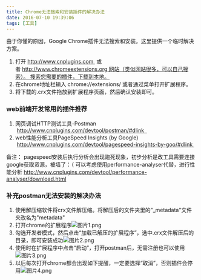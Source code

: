 ```yaml
---
title: Chrome无法搜索和安装插件的解决办法
date: 2016-07-10 19:39:06
tags: [工具]
---
```

由于你懂的原因，Google Chrome插件无法搜索和安装。这里提供一个临时解决方案。
1. 打开 http://www.cnplugins.com  或者 http://www.chromeextensions.org 网站（类似网站很多，可以自己搜索）。 搜索您需要的插件，下载到本地。
2. 在chrome地址栏输入 chrome://extensions/ 或者通过菜单打开扩展程序。
3. 将下载的.crx文件拖放到扩展程序页面，然后确认安装即可。

### web前端开发常用的插件推荐
1. 网页调试HTTP测试工具-Postman  http://www.cnplugins.com/devtool/postman/#dlink  
2. web性能分析工具PageSpeed Insights (by Google)  http://www.cnplugins.com/devtool/pagespeed-insights-by-goo/#dlink 

备注：
pagespeed安装后执行分析会出现跑死现象，初步分析是改工具需要连接google获取资源，被墙了：（
可以考虑使用performance-analyser代替，进行性能分析 http://www.cnplugins.com/devtool/performance-analyser/download.html

### 补充postman无法安装的解决办法
1. 使用解压缩软件将crx文件解压缩。将解压后的文件夹里的"_metadata"文件夹改名为"metadata"
2. 打开chrome的扩展程序![图片1.png](https://upload-images.jianshu.io/upload_images/4944427-2a15fe06d12e3d68.png?imageMogr2/auto-orient/strip%7CimageView2/2/w/1240)
3. 勾选开发者模式，然后点击“加载已解压的扩展程序”，选中.crx文件解压后的目录，即可安装成功![图片2.png](https://upload-images.jianshu.io/upload_images/4944427-c2d1b9399f61ce5c.png?imageMogr2/auto-orient/strip%7CimageView2/2/w/1240)
4. 使用时在扩展程序中点击“启动”，打开postman后，无需注册也可以使用![图片3.png](https://upload-images.jianshu.io/upload_images/4944427-4482bb1ef4543f90.png?imageMogr2/auto-orient/strip%7CimageView2/2/w/1240)
5. 以后每次打开chrome都会出现如下提醒，一定要选择“取消”，否则插件会停用![图片4.png](https://upload-images.jianshu.io/upload_images/4944427-a058ca135e76688d.png?imageMogr2/auto-orient/strip%7CimageView2/2/w/1240)

